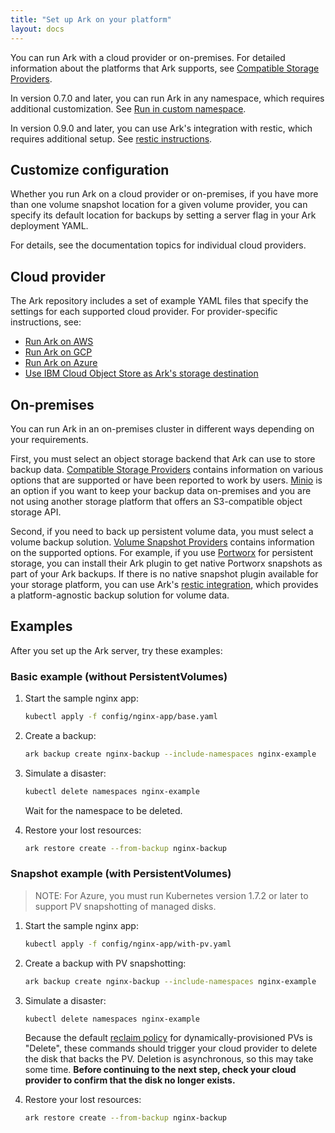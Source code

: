 ```yaml
---
title: "Set up Ark on your platform"
layout: docs
---
```


You can run Ark with a cloud provider or on-premises. For detailed information about the platforms that Ark supports, see [Compatible Storage Providers][99].

In version 0.7.0 and later, you can run Ark in any namespace, which requires additional customization. See [Run in custom namespace][3].

In version 0.9.0 and later, you can use Ark's integration with restic, which requires additional setup. See [restic instructions][20].

## Customize configuration

Whether you run Ark on a cloud provider or on-premises, if you have more than one volume snapshot location for a given volume provider, you can specify its default location for backups by setting a server flag in your Ark deployment YAML.

For details, see the documentation topics for individual cloud providers.

## Cloud provider

The Ark repository includes a set of example YAML files that specify the settings for each supported cloud provider. For provider-specific instructions, see:

* [Run Ark on AWS][0]
* [Run Ark on GCP][1]
* [Run Ark on Azure][2]
* [Use IBM Cloud Object Store as Ark's storage destination][4]

## On-premises

You can run Ark in an on-premises cluster in different ways depending on your requirements. 

First, you must select an object storage backend that Ark can use to store backup data. [Compatible Storage Providers][99] contains information on various
options that are supported or have been reported to work by users. [Minio][101] is an option if you want to keep your backup data on-premises and you are 
not using another storage platform that offers an S3-compatible object storage API.

Second, if you need to back up persistent volume data, you must select a volume backup solution. [Volume Snapshot Providers][100] contains information on
the supported options. For example, if you use [Portworx][102] for persistent storage, you can install their Ark plugin to get native Portworx snapshots as part
of your Ark backups. If there is no native snapshot plugin available for your storage platform, you can use Ark's [restic integration][20], which provides a
platform-agnostic backup solution for volume data.

## Examples

After you set up the Ark server, try these examples:

### Basic example (without PersistentVolumes)

1. Start the sample nginx app:

    ```bash
    kubectl apply -f config/nginx-app/base.yaml
    ```

1. Create a backup:

    ```bash
    ark backup create nginx-backup --include-namespaces nginx-example
    ```

1. Simulate a disaster:

    ```bash
    kubectl delete namespaces nginx-example
    ```

    Wait for the namespace to be deleted.

1. Restore your lost resources:

    ```bash
    ark restore create --from-backup nginx-backup
    ```

### Snapshot example (with PersistentVolumes)

> NOTE: For Azure, you must run Kubernetes version 1.7.2 or later to support PV snapshotting of managed disks.

1. Start the sample nginx app:

    ```bash
    kubectl apply -f config/nginx-app/with-pv.yaml
    ```

1. Create a backup with PV snapshotting:

    ```bash
    ark backup create nginx-backup --include-namespaces nginx-example
    ```

1. Simulate a disaster:

    ```bash
    kubectl delete namespaces nginx-example
    ```

    Because the default [reclaim policy][19] for dynamically-provisioned PVs is "Delete", these commands should trigger your cloud provider to delete the disk that backs the PV. Deletion is asynchronous, so this may take some time. **Before continuing to the next step, check your cloud provider to confirm that the disk no longer exists.**

1. Restore your lost resources:

    ```bash
    ark restore create --from-backup nginx-backup
    ```

[0]: aws-config.md
[1]: gcp-config.md
[2]: azure-config.md
[3]: namespace.md
[4]: ibm-config.md
[19]: https://kubernetes.io/docs/concepts/storage/persistent-volumes/#reclaiming
[20]: restic.md
[99]: support-matrix.md
[100]: support-matrix.md#volume-snapshot-providers
[101]: https://www.minio.io
[102]: https://portworx.com
